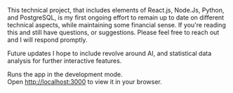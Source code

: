 This technical project, that includes elements of React.js, Node.Js, Python, and PostgreSQL, is my first ongoing effort to remain up to date on different technical aspects, while maintaining some financial sense. If you're reading this and still have questions, or suggestions. Please feel free to reach out and I will respond promptly.

Future updates I hope to include revolve around AI, and statistical data analysis for further interactive features.



Runs the app in the development mode.\
Open [http://localhost:3000](http://localhost:3000) to view it in your browser.

